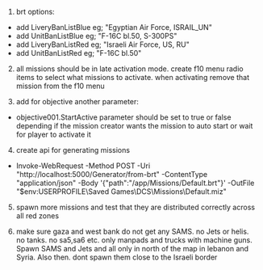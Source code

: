 1. brt options:
- add LiveryBanListBlue eg; "Egyptian Air Force, ISRAIL_UN"
- add UnitBanListBlue eg; "F-16C bl.50, S-300PS"
- add LiveryBanListRed eg; "Israeli Air Force, US, RU"
- add UnitBanListRed eg; "F-16C bl.50"


2. all missions should be in late activation mode. create f10 menu  radio items to select what missions to activate. when activating remove that mission from the f10 menu


3. add for objective another parameter:
- objective001.StartActive parameter should be set to true or false depending if the mission creator wants the mission to auto start or wait for player to activate it


4. create api for generating missions
- Invoke-WebRequest -Method POST -Uri "http://localhost:5000/Generator/from-brt" -ContentType "application/json" -Body '{"path":"/app/Missions/Default.brt"}' -OutFile "$env:USERPROFILE\Saved Games\DCS\Missions\Default.miz"


5. spawn more missions and test that they are distributed correctly across all red zones


6. make sure gaza and west bank do not get any SAMS. no Jets or helis. no tanks. no sa5,sa6 etc. only manpads and trucks with machine guns. Spawn SAMS and Jets and all only in north of the map in lebanon and Syria. Also then. dont spawn them close to the Israeli border 